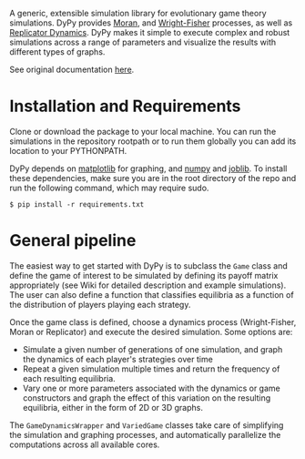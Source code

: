 A generic, extensible simulation library for evolutionary game theory simulations. 
DyPy provides [Moran](http://en.wikipedia.org/wiki/Moran_process), and 
[Wright-Fisher](http://en.wikipedia.org/wiki/Genetic_drift#Wright.E2.80.93Fisher_model) processes,
 as well as [Replicator Dynamics](http://en.wikipedia.org/wiki/Replicator_equation). DyPy makes it simple
to execute complex and robust simulations across a range of parameters and visualize the results with
different types of graphs.

See original documentation [here](http://ecbtln.github.io).

# Installation and Requirements #

Clone or download the package to your local machine. You can run the simulations in the repository rootpath or to run them globally you can add its location to your PYTHONPATH.

DyPy depends on [matplotlib](http://matplotlib.org) for graphing, and [numpy](http://www.numpy.org) and 
[joblib](https://pythonhosted.org/joblib/). To install these dependencies, make sure you are in the root 
directory of the repo and run the following command, which may require sudo.

```
$ pip install -r requirements.txt
```

# General pipeline #

The easiest way to get started with DyPy is to subclass the ```Game``` class and define the game of
 interest to be simulated by defining its payoff matrix appropriately (see Wiki for detailed description and example simulations). The user can also define a function that classifies equilibria as a function of the distribution of players playing each strategy.

Once the game class is defined, choose a dynamics process (Wright-Fisher, Moran or Replicator) and execute the desired simulation. Some options are:

- Simulate a given number of generations of one simulation, and graph the dynamics of each player's 
strategies over time
- Repeat a given simulation multiple times and return the frequency of each resulting equilibria.
- Vary one or more parameters associated with the dynamics or game constructors and graph the effect of this variation on the resulting equilibria, either in the form of 2D or 3D graphs.

The ```GameDynamicsWrapper``` and ```VariedGame``` classes take care of simplifying the simulation and graphing processes, and automatically parallelize the computations across all available cores.

